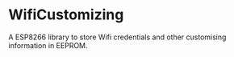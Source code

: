 # WifiCustomizing
A ESP8266 library to store Wifi credentials and other customising information in EEPROM.
